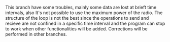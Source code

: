 This branch have some troubles, mainly some data are lost at brieft time intervals, also It's not possible to use the maximum power of the radio. The structure of the loop is not the best since the operations to send and recieve are not confined in a specific time interval and the program can stop to work when other functionalities will be added. Corrections will be performed in other branches.
